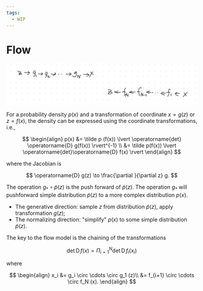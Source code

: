 ```yaml
---
tags:
  - WIP
---
```


# Flow

![Generative Flow](assets/flow/generative-flow-encoding-decoding.png)

For a probability density $p(x)$ and a transformation of coordinate $x=g(z)$ or $z=f(x)$, the density can be expressed using the coordinate transformations, i.e.,

$$
\begin{align}
p(x) &= \tilde p (f(x)) \lvert \operatorname{det} \operatorname{D} g(f(x)) \rvert^{-1} \\
&= \tilde p(f(x)) \lvert \operatorname{det}\operatorname{D} f(x) \rvert
\end{align}
$$

where the Jacobian is

$$
\operatorname{D} g(z) \to \frac{\partial }{\partial z} g.
$$


The operation $g_{*}\circ \tilde p(z)$ is the push forward of $\tilde p(z)$. The operation $g_{*}$ will pushforward simple distribution $\tilde p(z)$ to a more complex distribution $p(x)$.

- The generative direction: sample $z$ from distribution $\tilde p(z)$, apply transformation $g(z)$;
- The normalizing direction: "simplify" $p(x)$ to some simple distribution $\tilde p(z)$.


The key to the flow model is the chaining of the transformations

$$
\operatorname{det} \operatorname{D} f(x) = \Pi_{i=1}^N \operatorname{det} \operatorname{D} f_i (x_i)
$$

where

$$
\begin{align}
x_i &= g_i \circ \cdots \circ g_1 (z)\\
&= f_{i+1} \circ \cdots \circ f_N (x).
\end{align}
$$



[^Liu2020]: Liu X, Zhang F, Hou Z, Wang Z, Mian L, Zhang J, et al. Self-supervised Learning: Generative or Contrastive. arXiv [cs.LG]. 2020. Available: http://arxiv.org/abs/2006.08218
